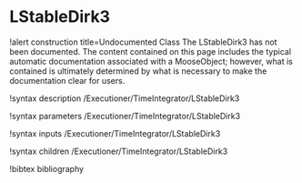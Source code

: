 <!-- MOOSE Documentation Stub: Remove this when content is added. -->

# LStableDirk3

!alert construction title=Undocumented Class
The LStableDirk3 has not been documented. The content contained on this page includes the
typical automatic documentation associated with a MooseObject; however, what is contained is
ultimately determined by what is necessary to make the documentation clear for users.

!syntax description /Executioner/TimeIntegrator/LStableDirk3

!syntax parameters /Executioner/TimeIntegrator/LStableDirk3

!syntax inputs /Executioner/TimeIntegrator/LStableDirk3

!syntax children /Executioner/TimeIntegrator/LStableDirk3

!bibtex bibliography
